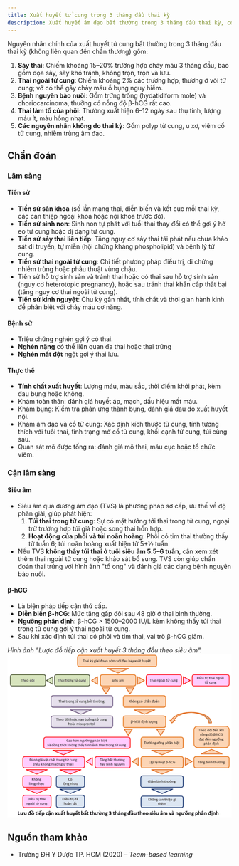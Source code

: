 ```yaml
---
title: Xuất huyết tử cung trong 3 tháng đầu thai kỳ
description: Xuất huyết âm đạo bất thường trong 3 tháng đầu thai kỳ, có thể do các tình trạng từ lành tính (xuất huyết làm tổ) đến nguy hiểm (sảy thai, thai ngoài tử cung, bệnh nguyên bào nuôi).
---
```


Nguyên nhân chính của xuất huyết tử cung bất thường trong 3 tháng đầu thai kỳ (không liên quan đến chấn thương) gồm:

1. **Sảy thai**: Chiếm khoảng 15–20% trường hợp chảy máu 3 tháng đầu, bao gồm dọa sảy, sảy khó tránh, không trọn, trọn và lưu.
2. **Thai ngoài tử cung**: Chiếm khoảng 2% các trường hợp, thường ở vòi tử cung; vỡ có thể gây chảy máu ổ bụng nguy hiểm.
3. **Bệnh nguyên bào nuôi**: Gồm trứng trống (hydatidiform mole) và choriocarcinoma, thường có nồng độ β-hCG rất cao.
4. **Thai làm tổ của phôi**: Thường xuất hiện 6–12 ngày sau thụ tinh, lượng máu ít, màu hồng nhạt.
5. **Các nguyên nhân không do thai kỳ**: Gồm polyp tử cung, u xơ, viêm cổ tử cung, nhiễm trùng âm đạo.

## Chẩn đoán

### Lâm sàng

#### Tiền sử

- **Tiền sử sản khoa** (số lần mang thai, diễn biến và kết cục mỗi thai kỳ, các can thiệp ngoại khoa hoặc nội khoa trước đó).
- **Tiền sử sinh non**: Sinh non tự phát với tuổi thai thay đổi có thể gợi ý hở eo tử cung hoặc dị dạng tử cung.
- **Tiền sử sảy thai liên tiếp**: Tăng nguy cơ sảy thai tái phát nếu chưa khảo sát di truyền, tự miễn (hội chứng kháng phospholipid) và bệnh lý tử cung.
- **Tiền sử thai ngoài tử cung**: Chi tiết phương pháp điều trị, di chứng nhiễm trùng hoặc phẫu thuật vùng chậu.
- Tiền sử hỗ trợ sinh sản và tránh thai hoặc có thai sau hỗ trợ sinh sản (nguy cơ heterotopic pregnancy), hoặc sau tránh thai khẩn cấp thất bại (tăng nguy cơ thai ngoài tử cung).
- **Tiền sử kinh nguyệt**: Chu kỳ gần nhất, tính chất và thời gian hành kinh để phân biệt với chảy máu cơ năng.

#### Bệnh sử

- Triệu chứng nghén gợi ý có thai.
- **Nghén nặng** có thể liên quan đa thai hoặc thai trứng
- **Nghén mất đột** ngột gợi ý thai lưu.

#### Thực thể

- **Tính chất xuất huyết**: Lượng máu, màu sắc, thời điểm khởi phát, kèm đau bụng hoặc không.
- Khám toàn thân: đánh giá huyết áp, mạch, dấu hiệu mất máu.
- Khám bụng: Kiểm tra phản ứng thành bụng, đánh giá đau do xuất huyết nội.
- Khám âm đạo và cổ tử cung: Xác định kích thước tử cung, tính tương thích với tuổi thai, tình trạng mở cổ tử cung, khối cạnh tử cung, túi cùng sau.
- Quan sát mô được tống ra: đánh giá mô thai, máu cục hoặc tổ chức viêm.

### Cận lâm sàng

#### Siêu âm

- Siêu âm qua đường âm đạo (TVS) là phương pháp sơ cấp, ưu thế về độ phân giải, giúp phát hiện:
  1. **Túi thai trong tử cung**: Sự có mặt hướng tới thai trong tử cung, ngoại trừ trường hợp túi giả hoặc song thai hỗn hợp.
  2. **Hoạt động của phôi và túi noãn hoàng**: Phôi có tim thai thường thấy từ tuần 6; túi noãn hoàng xuất hiện từ 5+1⁄2 tuần.
- Nếu TVS **không thấy túi thai ở tuổi siêu âm 5.5–6 tuần**, cần xem xét thêm thai ngoài tử cung hoặc khảo sát bổ sung. TVS còn giúp chẩn đoán thai trứng với hình ảnh "tổ ong" và đánh giá các dạng bệnh nguyên bào nuôi.

#### β-hCG

- Là biện pháp tiếp cận thứ cấp.
- **Diễn biến β-hCG**: Mức tăng gấp đôi sau 48 giờ ở thai bình thường.
- **Ngưỡng phân định**: β-hCG > 1500–2000 IU/L kèm không thấy túi thai trong tử cung gợi ý thai ngoài tử cung.
- Sau khi xác định túi thai có phôi và tim thai, vai trò β-hCG giảm.

_Hình ảnh "Lược đồ tiếp cận xuất huyết 3 tháng đầu theo siêu âm"._
![Lược đồ tiếp cận xuất huyết 3 tháng đầu theo siêu âm](./_images/luoc-do-xuat-huyet-3-thang-dau-theo-sieu-am.png)

## Nguồn tham khảo

- Trường ĐH Y Dược TP. HCM (2020) – _Team-based learning_
